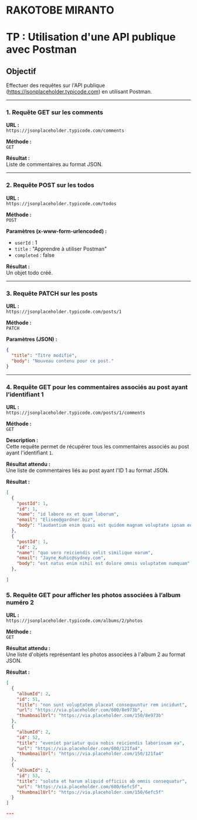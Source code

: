 # RAKOTOBE MIRANTO

# TP : Utilisation d'une API publique avec Postman

## Objectif
Effectuer des requêtes sur l'API publique (https://jsonplaceholder.typicode.com) en utilisant Postman.

---

### 1. Requête GET sur les comments

**URL :**  
`https://jsonplaceholder.typicode.com/comments`  

**Méthode :**  
`GET`  

**Résultat :**  
Liste de commentaires au format JSON.

---

### 2. Requête POST sur les todos

**URL :**  
`https://jsonplaceholder.typicode.com/todos`  

**Méthode :**  
`POST`  

**Paramètres (x-www-form-urlencoded) :**  
- `userId` : 1  
- `title` : "Apprendre à utiliser Postman"  
- `completed` : false  

**Résultat :**  
Un objet todo créé.

---

### 3. Requête PATCH sur les posts

**URL :**  
`https://jsonplaceholder.typicode.com/posts/1`  

**Méthode :**  
`PATCH`  

**Paramètres (JSON) :**  
```json
{
  "title": "Titre modifié",
  "body": "Nouveau contenu pour ce post."
}
```
---


### 4. Requête GET pour les commentaires associés au post ayant l’identifiant 1

**URL :**  
`https://jsonplaceholder.typicode.com/posts/1/comments`  

**Méthode :**  
`GET`  

**Description :**  
Cette requête permet de récupérer tous les commentaires associés au post ayant l'identifiant `1`.

**Résultat attendu :**  
Une liste de commentaires liés au post ayant l'ID 1 au format JSON.

**Résultat :**  
```json
[
  {
    "postId": 1,
    "id": 1,
    "name": "id labore ex et quam laborum",
    "email": "Eliseo@gardner.biz",
    "body": "laudantium enim quasi est quidem magnam voluptate ipsam eos"
  },
  {
    "postId": 1,
    "id": 2,
    "name": "quo vero reiciendis velit similique earum",
    "email": "Jayne_Kuhic@sydney.com",
    "body": "est natus enim nihil est dolore omnis voluptatem numquam"
  },
  
]

```

### 5. Requête GET pour afficher les photos associées à l’album numéro 2

**URL :**  
`https://jsonplaceholder.typicode.com/albums/2/photos`  

**Méthode :**  
`GET`  

**Résultat attendu :**  
Une liste d'objets représentant les photos associées à l'album 2 au format JSON.

**Résultat :**  
```json
[
  {
    "albumId": 2,
    "id": 51,
    "title": "non sunt voluptatem placeat consequuntur rem incidunt",
    "url": "https://via.placeholder.com/600/8e973b",
    "thumbnailUrl": "https://via.placeholder.com/150/8e973b"
  },
  {
    "albumId": 2,
    "id": 52,
    "title": "eveniet pariatur quia nobis reiciendis laboriosam ea",
    "url": "https://via.placeholder.com/600/121fa4",
    "thumbnailUrl": "https://via.placeholder.com/150/121fa4"
  },
  {
    "albumId": 2,
    "id": 53,
    "title": "soluta et harum aliquid officiis ab omnis consequatur",
    "url": "https://via.placeholder.com/600/6efc5f",
    "thumbnailUrl": "https://via.placeholder.com/150/6efc5f"
  }
]

---
